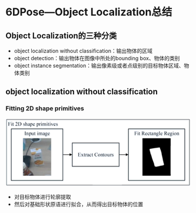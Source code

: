 # 6DPose—Object Localization总结


## Object Localization的三种分类
* object localization without classification：输出物体的区域
* object detection：输出物体在图像中所处的bounding box、物体的类别
* object instance segmentation：输出像素级或者点级别的目标物体区域、物体类别

## object localization without classification
### Fitting 2D shape primitives
![](/image_object_localization/pic1.png)
* 对目标物体进行轮廓提取
* 然后对基础形状原语进行拟合，从而得出目标物体的位置


